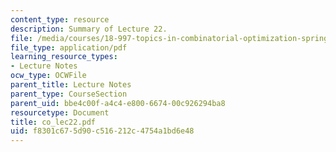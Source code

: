 ```yaml
---
content_type: resource
description: Summary of Lecture 22.
file: /media/courses/18-997-topics-in-combinatorial-optimization-spring-2004/f8301c675d90c516212c4754a1bd6e48_co_lec22.pdf
file_type: application/pdf
learning_resource_types:
- Lecture Notes
ocw_type: OCWFile
parent_title: Lecture Notes
parent_type: CourseSection
parent_uid: bbe4c00f-a4c4-e800-6674-00c926294ba8
resourcetype: Document
title: co_lec22.pdf
uid: f8301c67-5d90-c516-212c-4754a1bd6e48
---
```

